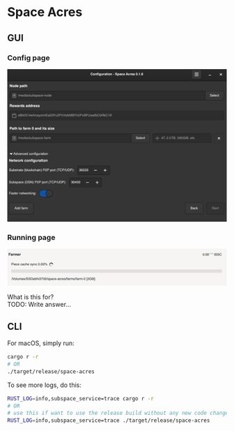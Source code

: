 # Space Acres

## GUI

### Config page

![](../assets/space_acres_config.png)

### Running page

![](../assets/space_acres_running.png)

What is this for? <br/>
TODO: Write answer...

## CLI

For macOS, simply run:

```sh
cargo r -r
# OR
./target/release/space-acres
```

To see more logs, do this:

```sh
RUST_LOG=info,subspace_service=trace cargo r -r
# OR
# use this if want to use the release build without any new code changes.
RUST_LOG=info,subspace_service=trace ./target/release/space-acres
```
